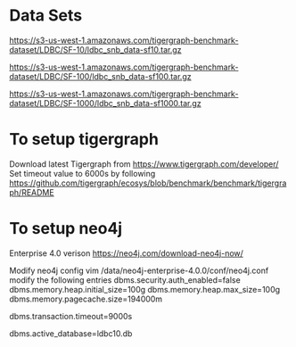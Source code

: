 Data Sets
==========
https://s3-us-west-1.amazonaws.com/tigergraph-benchmark-dataset/LDBC/SF-10/ldbc_snb_data-sf10.tar.gz

https://s3-us-west-1.amazonaws.com/tigergraph-benchmark-dataset/LDBC/SF-100/ldbc_snb_data-sf100.tar.gz

https://s3-us-west-1.amazonaws.com/tigergraph-benchmark-dataset/LDBC/SF-1000/ldbc_snb_data-sf1000.tar.gz

To setup tigergraph
====================
Download latest Tigergraph from https://www.tigergraph.com/developer/
Set timeout value to 6000s by following 
https://github.com/tigergraph/ecosys/blob/benchmark/benchmark/tigergraph/README


To setup neo4j
===============
Enterprise 4.0 verison
https://neo4j.com/download-neo4j-now/

Modify neo4j config
vim /data/neo4j-enterprise-4.0.0/conf/neo4j.conf
modify the following entries
dbms.security.auth_enabled=false
dbms.memory.heap.initial_size=100g
dbms.memory.heap.max_size=100g
dbms.memory.pagecache.size=194000m

dbms.transaction.timeout=9000s

dbms.active_database=ldbc10.db
